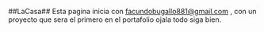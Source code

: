 ##LaCasa##
Esta pagina inicia con facundobugallo881@gmail.com ,
con un proyecto que sera el primero en el portafolio
ojala todo siga bien.